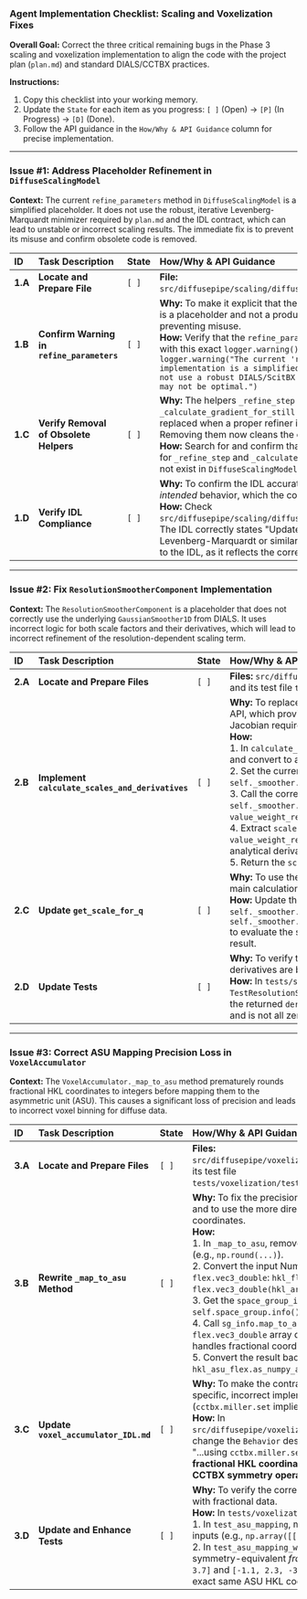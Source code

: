### **Agent Implementation Checklist: Scaling and Voxelization Fixes**

**Overall Goal:** Correct the three critical remaining bugs in the Phase 3 scaling and voxelization implementation to align the code with the project plan (`plan.md`) and standard DIALS/CCTBX practices.

**Instructions:**
1.  Copy this checklist into your working memory.
2.  Update the `State` for each item as you progress: `[ ]` (Open) -> `[P]` (In Progress) -> `[D]` (Done).
3.  Follow the API guidance in the `How/Why & API Guidance` column for precise implementation.

---

### **Issue #1: Address Placeholder Refinement in `DiffuseScalingModel`**

**Context:** The current `refine_parameters` method in `DiffuseScalingModel` is a simplified placeholder. It does not use the robust, iterative Levenberg-Marquardt minimizer required by `plan.md` and the IDL contract, which can lead to unstable or incorrect scaling results. The immediate fix is to prevent its misuse and confirm obsolete code is removed.

| ID | Task Description | State | How/Why & API Guidance |
| :--- | :--- | :--- | :--- |
| **1.A** | **Locate and Prepare File** | `[ ]` | **File:** `src/diffusepipe/scaling/diffuse_scaling_model.py`. |
| **1.B** | **Confirm Warning in `refine_parameters`** | `[ ]` | **Why:** To make it explicit that the current implementation is a placeholder and not a production-ready minimizer, preventing misuse. <br> **How:** Verify that the `refine_parameters` method begins with this exact `logger.warning()` call: <br> `logger.warning("The current 'refine_parameters' implementation is a simplified placeholder and does not use a robust DIALS/ScitBX minimizer. The results may not be optimal.")` |
| **1.C** | **Verify Removal of Obsolete Helpers** | `[ ]` | **Why:** The helpers `_refine_step` and `_calculate_gradient_for_still` are obsolete and will be replaced when a proper refiner is implemented. Removing them now cleans the code. <br> **How:** Search for and confirm that the method definitions for `_refine_step` and `_calculate_gradient_for_still` do not exist in `DiffuseScalingModel`. |
| **1.D** | **Verify IDL Compliance** | `[ ]` | **Why:** To confirm the IDL accurately specifies the *intended* behavior, which the code currently lacks. <br> **How:** Check `src/diffusepipe/scaling/diffuse_scaling_model_IDL.md`. The IDL correctly states "Update parameters via Levenberg-Marquardt or similar." No change is needed to the IDL, as it reflects the correct target state. |

---

### **Issue #2: Fix `ResolutionSmootherComponent` Implementation**

**Context:** The `ResolutionSmootherComponent` is a placeholder that does not correctly use the underlying `GaussianSmoother1D` from DIALS. It uses incorrect logic for both scale factors and their derivatives, which will lead to incorrect refinement of the resolution-dependent scaling term.

| ID | Task Description | State | How/Why & API Guidance |
| :--- | :--- | :--- | :--- |
| **2.A** | **Locate and Prepare Files** | `[ ]` | **Files:** `src/diffusepipe/scaling/components/resolution_smoother.py` and its test file `tests/scaling/test_diffuse_scaling_model.py`. |
| **2.B** | **Implement `calculate_scales_and_derivatives`** | `[ ]` | **Why:** To replace the dummy logic with the correct DIALS smoother API, which provides both the interpolated scales and the analytical Jacobian required for refinement. <br> **How:** <br> 1. In `calculate_scales_and_derivatives`, first extract q-magnitudes and convert to a `flex.double` array. <br> 2. Set the current parameters on the smoother object: `self._smoother.set_parameters(self.parameters)`. <br> 3. Call the correct DIALS API method `self._smoother.value_weight(positions=q_locations)`. This returns a `value_weight_result` object. <br> 4. Extract `scales = value_weight_result.value` and `derivatives = value_weight_result.weight`. The `weight` attribute contains the analytical derivatives. <br> 5. Return the `scales` and `derivatives`. |
| **2.C** | **Update `get_scale_for_q`** | `[ ]` | **Why:** To use the correct evaluation method for consistency with the main calculation. <br> **How:** Update the method to also use `self._smoother.set_parameters(self.parameters)` and `self._smoother.value_weight(positions=flex.double([q_magnitude]))` to evaluate the scale at a single point, then extract the value from the result. |
| **2.D** | **Update Tests** | `[ ]` | **Why:** To verify the new, correct behavior and ensure analytical derivatives are being calculated. <br> **How:** In `tests/scaling/test_diffuse_scaling_model.py`, within `TestResolutionSmootherComponent.test_scale_calculation`, assert that the returned `derivatives` array has the correct shape (`n_obs`, `n_params`) and is not all zeros. |

---

### **Issue #3: Correct ASU Mapping Precision Loss in `VoxelAccumulator`**

**Context:** The `VoxelAccumulator._map_to_asu` method prematurely rounds fractional HKL coordinates to integers before mapping them to the asymmetric unit (ASU). This causes a significant loss of precision and leads to incorrect voxel binning for diffuse data.

| ID | Task Description | State | How/Why & API Guidance |
| :--- | :--- | :--- | :--- |
| **3.A** | **Locate and Prepare Files** | `[ ]` | **Files:** `src/diffusepipe/voxelization/voxel_accumulator.py` and its test file `tests/voxelization/test_voxel_accumulator.py`. |
| **3.B** | **Rewrite `_map_to_asu` Method** | `[ ]` | **Why:** To fix the precision loss from premature rounding and to use the more direct CCTBX API for fractional coordinates. <br> **How:** <br> 1. In `_map_to_asu`, remove any line that performs rounding (e.g., `np.round(...)`). <br> 2. Convert the input NumPy array of fractional HKLs to a `flex.vec3_double`: `hkl_flex = flex.vec3_double(hkl_array)`. <br> 3. Get the `space_group_info` object: `sg_info = self.space_group.info()`. <br> 4. Call `sg_info.map_to_asu(hkl_flex)` on the `flex.vec3_double` array directly. This method correctly handles fractional coordinates. <br> 5. Convert the result back to a NumPy array: `return hkl_asu_flex.as_numpy_array()`. |
| **3.C** | **Update `voxel_accumulator_IDL.md`** | `[ ]` | **Why:** To make the contract more robust and less tied to a specific, incorrect implementation detail (`cctbx.miller.set` implies integers). <br> **How:** In `src/diffusepipe/voxelization/voxel_accumulator_IDL.md`, change the `Behavior` description for ASU mapping from "...using `cctbx.miller.set`..." to the more general **"Map fractional HKL coordinates to the asymmetric unit using CCTBX symmetry operations."** |
| **3.D** | **Update and Enhance Tests** | `[ ]` | **Why:** To verify the correctness of the new ASU mapping with fractional data. <br> **How:** In `tests/voxelization/test_voxel_accumulator.py`: <br> 1. In `test_asu_mapping`, modify the test to use fractional inputs (e.g., `np.array([[1.1, 2.3, 3.7]])`). <br> 2. In `test_asu_mapping_with_p2_symmetry`, verify that symmetry-equivalent *fractional* HKLs (e.g., `[1.1, 2.3, 3.7]` and `[-1.1, 2.3, -3.7]`) are correctly mapped to the exact same ASU HKL coordinate using `np.allclose`. |
